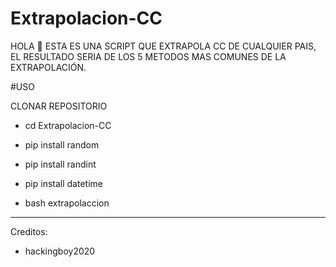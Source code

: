 # Extrapolacion-CC
HOLA 👋  ESTA ES UNA SCRIPT QUE EXTRAPOLA CC DE CUALQUIER PAIS, EL RESULTADO SERIA DE LOS 5 METODOS MAS COMUNES DE LA EXTRAPOLACIÓN.

#USO

CLONAR REPOSITORIO

- cd Extrapolacion-CC

- pip install random

- pip install randint

- pip install datetime

- bash extrapolaccion

*****
Creditos:

- hackingboy2020
